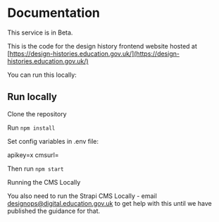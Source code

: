 # Documentation

This service is in Beta.

This is the code for the design history frontend website hosted at [https://design-histories.education.gov.uk/](https://design-histories.education.gov.uk/)

You can run this locally:

## Run locally

Clone the repository

Run `npm install`

Set config variables in .env file:

apikey=x
cmsurl=

Then run `npm start`

Running the CMS Locally

You also need to run the Strapi CMS Locally - email designops@digital.education.gov.uk to get help with this until we have published the guidance for that. 



